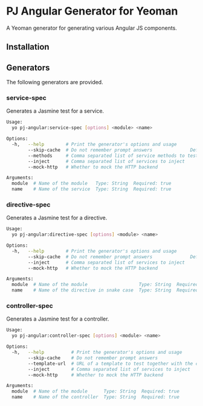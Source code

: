 # PJ Angular Generator for Yeoman
A Yeoman generator for generating various Angular JS components.

## Installation

## Generators
The following generators are provided.
### service-spec
Generates a Jasmine test for a service.

```bash
Usage:
  yo pj-angular:service-spec [options] <module> <name>

Options:
  -h,   --help        # Print the generator's options and usage
        --skip-cache  # Do not remember prompt answers              Default: false
        --methods     # Comma separated list of service methods to test
        --inject      # Comma separated list of services to inject
        --mock-http   # Whether to mock the HTTP backend

Arguments:
  module  # Name of the module   Type: String  Required: true
  name    # Name of the service  Type: String  Required: true
```
### directive-spec
Generates a Jasmine test for a directive.
```bash
Usage:
  yo pj-angular:directive-spec [options] <module> <name>

Options:
  -h,   --help        # Print the generator's options and usage
        --skip-cache  # Do not remember prompt answers              Default: false
        --inject      # Comma separated list of services to inject
        --mock-http   # Whether to mock the HTTP backend

Arguments:
  module  # Name of the module                   Type: String  Required: true
  name    # Name of the directive in snake case  Type: String  Required: true
```

### controller-spec
Generates a Jasmine test for a controller.
```bash
Usage:
  yo pj-angular:controller-spec [options] <module> <name>

Options:
  -h,   --help          # Print the generator's options and usage
        --skip-cache    # Do not remember prompt answers                          Default: false
        --template-url  # URL of a template to test together with the controller
        --inject        # Comma separated list of services to inject
        --mock-http     # Whether to mock the HTTP backend

Arguments:
  module  # Name of the module      Type: String  Required: true
  name    # Name of the controller  Type: String  Required: true
```